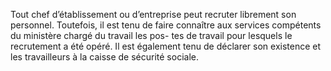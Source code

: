 Tout chef d’établissement ou d’entreprise peut recruter librement son personnel.
Toutefois, il est tenu de faire connaître aux services compétents du ministère chargé du travail les pos- tes de travail pour lesquels le recrutement a été opéré. Il est également tenu de déclarer son existence et les travailleurs à la caisse de sécurité sociale.